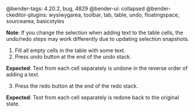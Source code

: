 @bender-tags: 4.20.2, bug, 4829
@bender-ui: collapsed
@bender-ckeditor-plugins: wysiwygarea, toolbar, tab, table, undo, floatingspace, sourcearea, basicstyles

**Note**: If you change the selection when adding text to the table cells, the undo/redo steps may work differently due to updating selection snapshots.

1. Fill all empty cells in the table with some text.
2. Press undo button at the end of the undo stack.

**Expected**: Text from each cell separately is undone in the reverse order of adding a text.

3. Press the redo button at the end of the redo stack.

**Expected**: Text from each cell separately is redone back to the original state.
